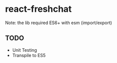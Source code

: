 # react-freshchat

Note: the lib required ES6+ with esm (import/export)

## TODO
* Unit Testing
* Transpile to ES5
